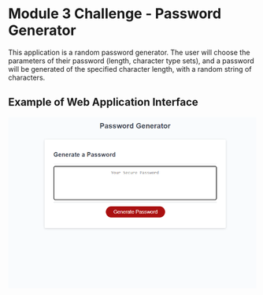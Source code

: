 # Module 3 Challenge - Password Generator

This application is a random password generator. The user will choose the parameters of their password (length, character type sets), and a password will be generated of the specified character length, with a random string of characters.

## Example of Web Application Interface
![Password Application](./assets/images/PasswordApp.PNG)

